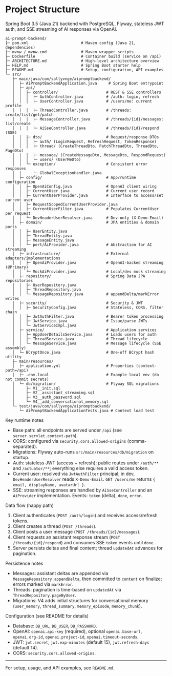 # Project Structure

Spring Boot 3.5 (Java 21) backend with PostgreSQL, Flyway, stateless JWT auth, and SSE streaming of AI responses via OpenAI.

```
ai-prompt-backend/
├─ pom.xml                       # Maven config (Java 21, dependencies)
├─ mvnw / mvnw.cmd               # Maven wrapper scripts
├─ Dockerfile                    # Container build (service on /api)
├─ ARCHITECTURE.md               # High-level architecture overview
├─ HELP.md                       # Spring Boot starter help
├─ README.md                     # Setup, configuration, API examples
└─ src/
   ├─ main/java/com/sallyvnge/aipromptbackend/
   │  ├─ AiPromptBackendApplication.java     # Spring Boot entrypoint
   │  ├─ api/
   │  │  ├─ controller/                     # REST & SSE controllers
   │  │  │  ├─ AuthController.java          # /auth: login, refresh
   │  │  │  ├─ UserController.java          # /users/me: current profile
   │  │  │  ├─ ThreadController.java        # /threads: create/list/get/patch
   │  │  │  ├─ MessageController.java       # /threads/{id}/messages: list/create
   │  │  │  └─ AiSseController.java         # /threads/{id}/respond (SSE)
   │  │  ├─ dto/                            # Request/response DTOs
   │  │  │  ├─ auth/ (LoginRequest, RefreshRequest, TokenResponse)
   │  │  │  ├─ thread/ (CreateThreadDto, PatchThreadDto, ThreadDto, PageDto)
   │  │  │  ├─ message/ (CreateMessageDto, MessageDto, RespondRequest)
   │  │  │  └─ users/ (UserMeDto)
   │  │  └─ exception/                      # Consistent error responses
   │  │     └─ GlobalExceptionHandler.java
   │  ├─ config/                            # App/runtime configuration
   │  │  ├─ OpenAiConfig.java               # OpenAI client wiring
   │  │  ├─ CurrentUser.java                # Current user record
   │  │  ├─ CurrentUserProvider.java        # Interface to access/set current user
   │  │  ├─ RequestScopedCurrentUserProvider.java
   │  │  ├─ CurrentUserFilter.java          # Populates CurrentUser per request
   │  │  └─ DevHeaderUserResolver.java      # Dev-only (X-Demo-Email)
   │  ├─ domain/                            # JPA entities & domain ports
   │  │  ├─ UserEntity.java
   │  │  ├─ ThreadEntity.java
   │  │  ├─ MessageEntity.java
   │  │  └─ port/AiProvider.java            # Abstraction for AI streaming
   │  ├─ infrastructure/                    # External adapters/implementations
   │  │  ├─ OpenAiProvider.java             # OpenAI-backed streaming (@Primary)
   │  │  └─ MockAiProvider.java             # Local/dev mock streaming
   │  ├─ repository/                        # Spring Data JPA repositories
   │  │  ├─ UserRepository.java
   │  │  ├─ ThreadRepository.java
   │  │  └─ MessageRepository.java          # appendDelta/markError writes
   │  ├─ security/                          # Security & JWT
   │  │  ├─ SecurityConfig.java             # Stateless, CORS, filter chain
   │  │  ├─ JwtAuthFilter.java              # Bearer token processing
   │  │  ├─ JwtService.java                 # Issue/parse JWTs
   │  │  └─ JwtServiceImpl.java
   │  ├─ service/                           # Application services
   │  │  ├─ AppUserDetailsService.java      # Loads users for auth
   │  │  ├─ ThreadService.java              # Thread lifecycle
   │  │  └─ MessageService.java             # Message lifecycle (SSE assembly)
   │  └─ BCryptOnce.java                    # One-off BCrypt hash utility
   ├─ main/resources/
   │  ├─ application.yml                    # Properties (context-path=/api)
   │  ├─ .env.local                         # Example local env (do not commit secrets)
   │  └─ db/migration/                      # Flyway SQL migrations
   │     ├─ V1__init.sql
   │     ├─ V2__assistant_streaming.sql
   │     ├─ V3__auth_password.sql
   │     └─ V4__add_conversational_memory.sql
   └─ test/java/com/sallyvnge/aipromptbackend/
      └─ AiPromptBackendApplicationTests.java # Context load test
```

Key runtime notes
- Base path: all endpoints are served under `/api` (see `server.servlet.context-path`).
- CORS: configured via `security.cors.allowed-origins` (comma-separated).
- Migrations: Flyway auto-runs `src/main/resources/db/migration` on startup.
- Auth: stateless JWT (access + refresh); public routes under `/auth/**` and `/actuator/**`; everything else requires a valid access token.
- Current user: resolved via `JwtAuthFilter` principal; in dev, `DevHeaderUserResolver` reads `X-Demo-Email`. `GET /users/me` returns `{ email, displayName, avatarUrl }`.
- SSE: streaming responses are handled by `AiSseController` and an `AiProvider` implementation. Events: `token` (delta), `done`, `error`.

Data flow (happy path)
1) Client authenticates (`POST /auth/login`) and receives access/refresh tokens.
2) Client creates a thread (`POST /threads`).
3) Client posts a user message (`POST /threads/{id}/messages`).
4) Client requests an assistant response stream (`POST /threads/{id}/respond`) and consumes SSE `token` events until `done`.
5) Server persists deltas and final content; thread `updatedAt` advances for pagination.

Persistence notes
- Messages: assistant deltas are appended via `MessageRepository.appendDelta`, then committed to `content` on finalize; errors marked via `markError`.
- Threads: pagination is time-based on `updatedAt` via `ThreadRepository.pageByUser`.
- Migrations: V4 adds initial structures for conversational memory (`user_memory`, `thread_summary`, `memory_episode`, `memory_chunk`).

Configuration (see README for details)
- Database: `DB_URL`, `DB_USER`, `DB_PASSWORD`.
- OpenAI: `openai.api-key` (required), optional `openai.base-url`, `openai.org-id`, `openai.project-id`, `openai.timeout-seconds`.
- JWT: `jwt.secret`, `jwt.exp-minutes` (default 15), `jwt.refresh-days` (default 14).
- CORS: `security.cors.allowed-origins`.

---

For setup, usage, and API examples, see `README.md`.

